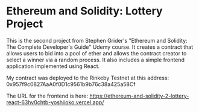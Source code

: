 # Ethereum and Solidity: Lottery Project

This is the second project from Stephen Grider's "Ethereum and Solidity: The Complete Developer's Guide" Udemy course. It creates a contract that allows users to bid into a pool of ether and allows the contract creator to select a winner via a random process. It also includes a simple frontend application implemented using React.

My contract was deployed to the Rinkeby Testnet at this address: 0x957f9c0827AaA0f0D1c9561b9b76c38a425a58Cf

The URL for the frontend is here: https://ethereum-and-solidity-2-lottery-react-63hv0chtb-yoshiioko.vercel.app/
